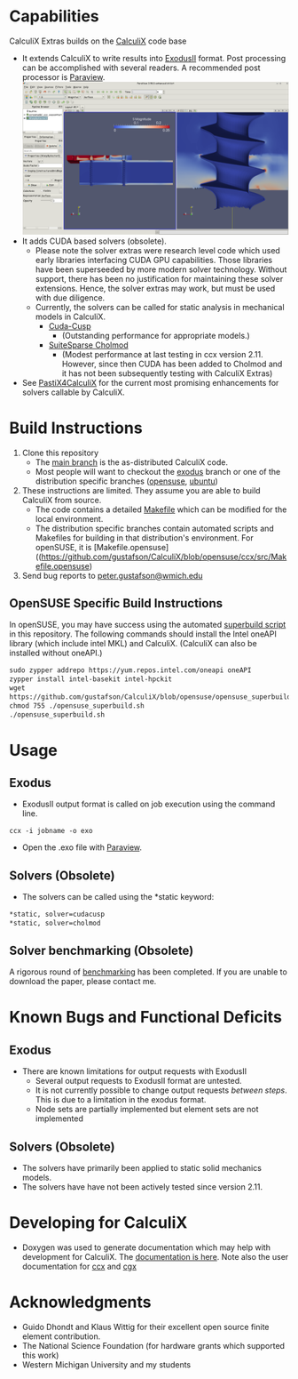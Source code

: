 # Capabilities

CalculiX Extras builds on the [CalculiX](https://www.calculix.de/) code base

-   It extends CalculiX to write results into
    [ExodusII](https://gsjaardema.github.io/seacas/) format.
    Post processing can be accomplished with several readers. A
    recommended post processor is [Paraview](https://www.paraview.org/).
	![ccx_exodusII](/assets/images/ccx_exodusII.png)
-   It adds CUDA based solvers (obsolete).
    -   Please note the solver extras were research level code which
		used early libraries interfacing CUDA GPU capabilities. Those
		libraries have been superseeded by more modern solver
		technology. Without support, there has been no justification
		for maintaining these solver extensions.  Hence, the solver
		extras may work, but must be used with due diligence.
    -   Currently, the solvers can be called for static analysis in
        mechanical models in CalculiX.
        -   [Cuda-Cusp](https://github.com/cusplibrary/cusplibrary)
            -   (Outstanding performance for appropriate models.)
        -   [SuiteSparse Cholmod](https://people.engr.tamu.edu/davis/suitesparse.html)
            -   (Modest performance at last testing in ccx version
                2.11. However, since then CUDA has been added to
                Cholmod and it has not been subsequently testing with
                CalculiX Extras)
-   See
	[PastiX4CalculiX](https://github.com/Dhondtguido/PaStiX4CalculiX)
	for the current most promising enhancements for solvers callable
	by CalculiX.

# Build Instructions

1.  Clone this repository
    -   The [main branch](https://github.com/gustafson/CalculiX) is
		the as-distributed CalculiX code.
	-   Most people will want to checkout the
		[exodus](https://github.com/gustafson/CalculiX/tree/exodus) branch
		or one of the distribution specific branches
		([opensuse](https://github.com/gustafson/CalculiX/tree/opensuse),
		[ubuntu](https://github.com/gustafson/CalculiX/tree/opensuse))
3.  These instructions are limited. They assume you are able to build
	CalculiX from source. 
	-   The code contains a detailed
        [Makefile](https://github.com/gustafson/CalculiX/blob/exodus/ccx/src/Makefile)
        which can be modified for the local environment.
	-   The distribution specific branches contain automated scripts
        and Makefiles for building in that distribution's environment.
        For openSUSE, it is
        [Makefile.opensuse]((https://github.com/gustafson/CalculiX/blob/opensuse/ccx/src/Makefile.opensuse)
4.  Send bug reports to peter.gustafson@wmich.edu

## OpenSUSE Specific Build Instructions

In openSUSE, you may have success using the automated [superbuild
script](https://github.com/gustafson/CalculiX/blob/opensuse/opensuse_superbuild.sh)
in this repository.  The following commands should install the Intel
oneAPI library (which include intel MKL) and CalculiX.  (CalculiX can
also be installed without oneAPI.)

```console
sudo zypper addrepo https://yum.repos.intel.com/oneapi oneAPI
zypper install intel-basekit intel-hpckit 
wget https://github.com/gustafson/CalculiX/blob/opensuse/opensuse_superbuild.sh
chmod 755 ./opensuse_superbuild.sh
./opensuse_superbuild.sh
```

# Usage

## Exodus

-   ExodusII output format is called on job execution using the command
    line.
```console
ccx -i jobname -o exo
```
-   Open the .exo file with [Paraview](https://www.paraview.org/).

## Solvers (Obsolete)

-   The solvers can be called using the *static keyword:
```console
*static, solver=cudacusp
*static, solver=cholmod
```

## Solver benchmarking (Obsolete)

A rigorous round of
[benchmarking](https://arc.aiaa.org/doi/pdf/10.2514/6.2014-0346) has
been completed. If you are unable to download the paper, please
contact me.


# Known Bugs and Functional Deficits

## Exodus

-   There are known limitations for output requests with ExodusII
    -   Several output requests to ExodusII format are untested.
    -   It is not currently possible to change output requests
        *between steps*.  This is due to a limitation in the exodus
        format.
    -   Node sets are partially implemented but element sets are not
        implemented

## Solvers (Obsolete)

-   The solvers have primarily been applied to static solid mechanics models.
-   The solvers have have not been actively tested since version 2.11.


# Developing for CalculiX


-   Doxygen was used to generate documentation which may help with
	development for CalculiX. The [documentation is
	here](https://doxygen.openaircraft.com/ccx-doxygen/index.html).
	Note also the user documentation for
	[ccx](https://www.openaircraft.com/ccx-doc/ccx/index.html)
	and
	[cgx](https://www.openaircraft.com/ccx-doc/cgx/index.html)

# Acknowledgments

-   Guido Dhondt and Klaus Wittig for their excellent open source
    finite element contribution.
-   The National Science Foundation (for hardware grants which
    supported this work)
-   Western Michigan University and my students
